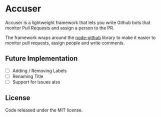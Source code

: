 # Accuser

Accuser is a lightweight framework that lets you write Github bots that monitor Pull Requests and assign a person to the PR.

The framework wraps around the [node-github](https://github.com/mikedeboer/node-github) library to make it easier to monitor pull requests, assign people and write comments.

## Future Implementation

- [ ] Adding / Removing Labels
- [ ] Renaming Title
- [ ] Support for issues also

## License

Code released under the MIT license.
